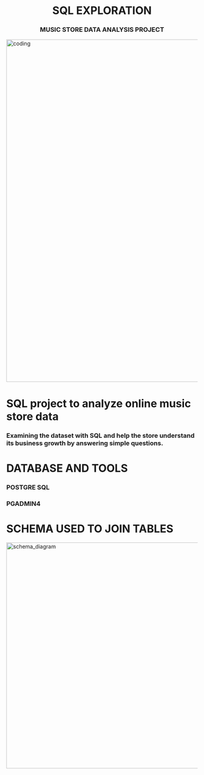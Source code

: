 
<h1 align="center">SQL EXPLORATION</h1>
<h3 align="center">MUSIC STORE DATA ANALYSIS PROJECT</h3>
<img align = "center" alt = "coding" width = "900" src = "https://media3.giphy.com/media/j2q6W9tRZaIVVyc0qT/giphy.gif?cid=ecf05e47dhuc18te6prukh6m20lrmgyxra3ydl4720op9gs0&ep=v1_gifs_search&rid=giphy.gif&ct=g"><br>

<h1 align="left">SQL project to analyze online music store data</h1>
<h3 align="left">Examining the dataset with SQL and help the store understand its business growth by answering simple questions.<br>

<h1 align="left">DATABASE AND TOOLS</h1>
<h3 align="left">POSTGRE SQL</h3>
<h3 align="left">PGADMIN4</h3>

<h1 align="left">SCHEMA USED TO JOIN TABLES</h1><img width="594" alt="schema_diagram" src="https://github.com/vasundharasaxena/music-store-data-sql-exploration/assets/86097076/3fdfff59-6ca8-4c95-a54e-aa53c9649473">
